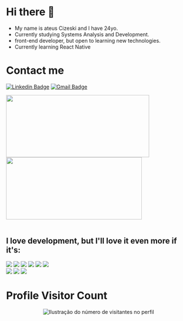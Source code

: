 <h1>Hi there 👋</h1>           
     
- My name is ateus Cizeski and I have 24yo.
- Currently studying Systems Analysis and Development.
- front-end developer, but open to learning new technologies.
- Currently learning React Native
                                       
<h1>Contact me</h1>  
    
[![Linkedin Badge](https://img.shields.io/badge/-LinkedIn-6633cc?style=flat-square&logo=Linkedin&logoColor=white&link=www.linkedin.com/in/mateus-cizeski)](www.linkedin.com/in/mateus-cizeski)
[![Gmail Badge](https://img.shields.io/badge/-Gmail-6633cc?style=flat-square&logo=Gmail&logoColor=white&link=mailto:mateuscizeski@gmail.com)](mailto:mateuscizeski@gmail.com)
   
<a  href="https://github.com/anuraghazra/github-readme-stats">
  <img height=170 align="center" width=390 src="https://github-readme-streak-stats.herokuapp.com/?user=mateuscizeski&theme=gruvbox&hide_border=false" />
</a>
<a href="https://github.com/anuraghazra/convoychat">
  <img height=170 align="center" width=370 src="https://github-readme-stats.vercel.app/api?username=mateuscizeski&show_icons=true&hide_border=false&theme=gruvbox" />
</a>
 
</br>
</br>

<h2>I love development, but I'll love it even more if it's: </h2>

<div align="left">
<img src="https://img.shields.io/badge/.NET-5C2D91?style=for-the-badge&logo=.net&logoColor=white" />
<img src="https://img.shields.io/badge/C%23-239120?style=for-the-badge&logo=c-sharp&logoColor=white" />    
<img src="https://img.shields.io/badge/HTML-e06b12?style=for-the-badge&logo=html5&logoColor=white" />
<img src="https://img.shields.io/badge/CSS-1283e0?&style=for-the-badge&logo=css3&logoColor=white" />
<img src="https://img.shields.io/badge/JavaScript-F7DF1E?style=for-the-badge&logo=javascript&logoColor=414141" />
<img src="https://img.shields.io/badge/Node.js-43853D?style=for-the-badge&logo=node.js&logoColor=white"/> <br/>
<img src="https://img.shields.io/badge/TypeScript-007ACC?style=for-the-badge&logo=typescript&logoColor=white"/>
<img src="https://img.shields.io/badge/React-414141?style=for-the-badge&logo=react&logoColor=61DAFB" />
<img src="https://img.shields.io/badge/React_Native-414141?style=for-the-badge&logo=react&logoColor=61DAFB"/>
</div>

<h1>Profile Visitor Count</h1>
<p align="center">
  <img
    src="https://profile-counter.glitch.me/mateuscizeski/count.svg"
    alt="Ilustração do número de visitantes no perfil"
  />
</p>
 